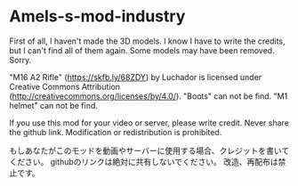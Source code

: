 # Amels-s-mod-industry

First of all, I haven't made the 3D models.
I know I have to write the credits, but I can't find all of them again.
Some models may have been removed. Sorry.

"M16 A2 Rifle" (https://skfb.ly/68ZDY) by Luchador is licensed under Creative Commons Attribution (http://creativecommons.org/licenses/by/4.0/).
"Boots" can not be find.
"M1 helmet" can not be find.

If you use this mod for your video or server, please write credit.
Never share the github link.
Modification or redistribution is prohibited.

もしあなたがこのモッドを動画やサーバーに使用する場合、クレジットを書いてください。
githubのリンクは絶対に共有しないでください。
改造、再配布は禁止です。
